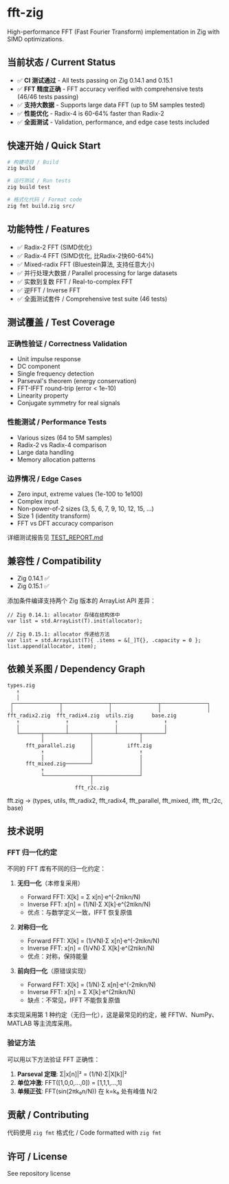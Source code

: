# fft-zig

High-performance FFT (Fast Fourier Transform) implementation in Zig with SIMD optimizations.

## 当前状态 / Current Status

- ✅ **CI 测试通过** - All tests passing on Zig 0.14.1 and 0.15.1
- ✅ **FFT 精度正确** - FFT accuracy verified with comprehensive tests (46/46 tests passing)
- ✅ **支持大数据** - Supports large data FFT (up to 5M samples tested)
- ✅ **性能优化** - Radix-4 is 60-64% faster than Radix-2
- ✅ **全面测试** - Validation, performance, and edge case tests included

## 快速开始 / Quick Start

```bash
# 构建项目 / Build
zig build

# 运行测试 / Run tests
zig build test

# 格式化代码 / Format code
zig fmt build.zig src/
```

## 功能特性 / Features

- ✅ Radix-2 FFT (SIMD优化)
- ✅ Radix-4 FFT (SIMD优化, 比Radix-2快60-64%)
- ✅ Mixed-radix FFT (Bluestein算法, 支持任意大小)
- ✅ 并行处理大数据 / Parallel processing for large datasets
- ✅ 实数到复数 FFT / Real-to-complex FFT
- ✅ 逆FFT / Inverse FFT
- ✅ 全面测试套件 / Comprehensive test suite (46 tests)

## 测试覆盖 / Test Coverage

### 正确性验证 / Correctness Validation
- Unit impulse response
- DC component
- Single frequency detection
- Parseval's theorem (energy conservation)
- FFT-IFFT round-trip (error < 1e-10)
- Linearity property
- Conjugate symmetry for real signals

### 性能测试 / Performance Tests
- Various sizes (64 to 5M samples)
- Radix-2 vs Radix-4 comparison
- Large data handling
- Memory allocation patterns

### 边界情况 / Edge Cases
- Zero input, extreme values (1e-100 to 1e100)
- Complex input
- Non-power-of-2 sizes (3, 5, 6, 7, 9, 10, 12, 15, ...)
- Size 1 (identity transform)
- FFT vs DFT accuracy comparison

详细测试报告见 [TEST_REPORT.md](TEST_REPORT.md)

## 兼容性 / Compatibility

- Zig 0.14.1 ✅
- Zig 0.15.1 ✅

添加条件编译支持两个 Zig 版本的 ArrayList API 差异：

```zig
// Zig 0.14.1: allocator 存储在结构体中
var list = std.ArrayList(T).init(allocator);

// Zig 0.15.1: allocator 传递给方法
var list = std.ArrayList(T){ .items = &[_]T{}, .capacity = 0 };
list.append(allocator, item);
```

## 依赖关系图 / Dependency Graph

```
types.zig
   ↑
   │
 ┌───────────────┬───────────────┬───────────────┬───────────────┐
 │               │               │               │               │
fft_radix2.zig  fft_radix4.zig  utils.zig      base.zig
   ↑               ↑               ↑               ↑
   │               │               │               │
   └───────┬───────┴───────┬───────┴───────┬───────┘
           │               │               │
      fft_parallel.zig     │           ifft.zig
           ↑               │               ↑
           │               │               │
      fft_mixed.zig────────┘               │
           ↑                               │
           └───────────────┬───────────────┘
                           │
                      fft_r2c.zig
```

fft.zig → (types, utils, fft_radix2, fft_radix4, fft_parallel, fft_mixed, ifft, fft_r2c, base)

## 技术说明

### FFT 归一化约定

不同的 FFT 库有不同的归一化约定：

1. **无归一化**（本修复采用）
   - Forward FFT: X[k] = Σ x[n]·e^(-2πikn/N)
   - Inverse FFT: x[n] = (1/N)·Σ X[k]·e^(2πikn/N)
   - 优点：与数学定义一致，IFFT 恢复原值

2. **对称归一化**
   - Forward FFT: X[k] = (1/√N)·Σ x[n]·e^(-2πikn/N)
   - Inverse FFT: x[n] = (1/√N)·Σ X[k]·e^(2πikn/N)
   - 优点：对称，保持能量

3. **前向归一化**（原错误实现）
   - Forward FFT: X[k] = (1/N)·Σ x[n]·e^(-2πikn/N)
   - Inverse FFT: x[n] = Σ X[k]·e^(2πikn/N)
   - 缺点：不常见，IFFT 不能恢复原值

本实现采用第 1 种约定（无归一化），这是最常见的约定，被 FFTW、NumPy、MATLAB 等主流库采用。

### 验证方法

可以用以下方法验证 FFT 正确性：

1. **Parseval 定理**: Σ|x[n]|² = (1/N)·Σ|X[k]|²
2. **单位冲激**: FFT([1,0,0,...,0]) = [1,1,1,...,1]
3. **单频正弦**: FFT(sin(2πk₀n/N)) 在 k=k₀ 处有峰值 N/2

## 贡献 / Contributing

代码使用 `zig fmt` 格式化 / Code formatted with `zig fmt`

## 许可 / License

See repository license
